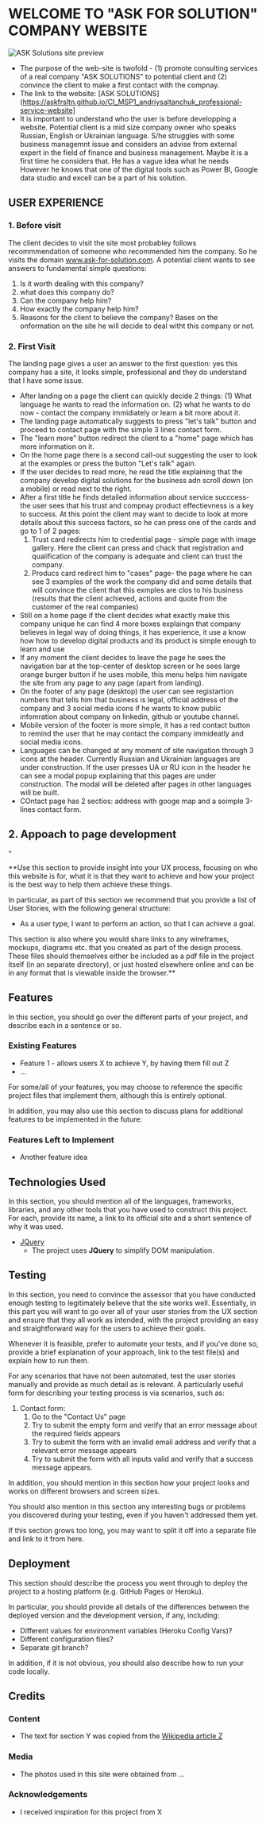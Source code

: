# WELCOME TO "ASK FOR SOLUTION" COMPANY WEBSITE

![ASK Solutions site preview](/assets/imgs/readme-top2.jpg "Desktop mobile site preview")

* The purpose of the web-site is twofold - (1) promote consulting services of a real company "ASK SOLUTIONS" to potential client 
and (2) convince the client to make a first contact with the compnay. 
* The link to the website: [ASK SOLUTIONS](https://askfrsltn.github.io/CI_MSP1_andriysaltanchuk_professional-service-website]
* It is important to understand who the user is before developping a website. Potential client is a mid size company owner 
who speaks Russian, English or Ukrainian language. S/he struggles with some business managemnt issue and considers an advise 
from external expert in the field of finance and business management. Maybe it is a first time he considers that. He has a vague idea what he needs
However he knows that one of the digital tools such as Power BI, Google data studio and excell can be a part of his solution.

## USER EXPERIENCE
### 1. Before visit
The client decides to visit the site most probabley follows recommmendation of someone who recommended him the company. 
So he visits the domain www.ask-for-solution.com. A potential client wants to see answers to fundamental simple questions:
1. Is it worth dealing with this company?
2. what does this company do?
3. Can the company help him?
4. How exactly the company help him?
5. Reasons for the client to believe the company?
Bases on the onformation on the site he will decide to deal witht this company or not.

### 2. First Visit
The landing page gives a user an answer to the first question: yes this company has a site, it looks simple, professional 
and they do understand that I have some issue.
* After landing on a page the client can quickly decide 2 things: (1) What language he wants to read the information on.
 (2) what he wants to do now - contact the company immidiately or learn a bit more about it. 
* The landing page automatically suggests to press "let's talk" button and proceed to contact page with the simple 3 lines contact form.
* The "learn more" button redirect the client to a "home" page which has more information on it. 
* On the home page there is a second call-out suggesting the user to look at the examples or press the button "Let's talk" again. 
* If the user decides to read more, he read the title explaining that the company develop digital solutions for the business adn scroll 
 down (on a mobile) or read next to the right.
 * After a first title he finds detailed information about service succcess- the user sees that his trust and compnay product 
 effectievness is a key to success. 
 At this point the client may want to decide to look at more details about this success factors, so he can press one of 
 the cards and go to 1 of 2 pages:
     1. Trust card redirects him to credential page - simple page with image gallery. Here the client can press and chack that registration 
     and qualification of the company is adequate and client can trust the company.
     2. Producs card redirect him to "cases" page- the page where he can see 3  examples of the work the company did and some 
     details that will convince the client that this exmples are clos to his business (results that the client achieved, actions and 
     quote from the customer of the real companies)
* Still on a home page if the client decides what exactly make this company unique he can find 4 more boxes explaingn that company 
 believes in legal way of doing things, it has experience, it use a know how how to develop digital products and its 
 product is simple enough to learn and use
* If any moment the client decides to leave the page he sees the navigation bar at the top-center of desktop screen 
 or he sees large orange burger button if he uses mobile, this menu helps him navigate the site from any page to any page (apart from landing).
* On the footer of any page (desktop) the user can see registartion numbers that tells him that business is legal, 
 official address of the company and 3 social media icons if he wants to know public infomration about company on linkedin, github or youtube channel.
* Mobile version of the footer is more simple, it has a red contact button to remind the user that 
 he may contact the company immideatly and social media icons.
* Languages can be changed at any moment of site navigation through 3 icons at the header. 
 Currently Russian and Ukrainian languages are under construction. If the user presses UA or RU icon in the header he can see a modal popup 
 explaining that this pages are under construction. The modal will be deleted after pages in other languages will be built.
* COntact page has 2 sectios: address with googe map and a soimple 3-lines contact form.

## 2. Appoach to page development
    *


**Use this section to provide insight into your UX process, focusing on who this website is for, what it is that they want to achieve and how your project is the best way to help them achieve these things.

In particular, as part of this section we recommend that you provide a list of User Stories, with the following general structure:
- As a user type, I want to perform an action, so that I can achieve a goal.

This section is also where you would share links to any wireframes, mockups, diagrams etc. that you created as part of the design process. 
These files should themselves either be included as a pdf file in the project itself (in an separate directory), or just hosted elsewhere 
online and can be in any format that is viewable inside the browser.**

## Features

In this section, you should go over the different parts of your project, and describe each in a sentence or so.
 
### Existing Features
- Feature 1 - allows users X to achieve Y, by having them fill out Z
- ...

For some/all of your features, you may choose to reference the specific project files that implement them, although this is entirely optional.

In addition, you may also use this section to discuss plans for additional features to be implemented in the future:

### Features Left to Implement
- Another feature idea

## Technologies Used

In this section, you should mention all of the languages, frameworks, libraries, and any other tools that you have used to construct this project. For each, provide its name, a link to its official site and a short sentence of why it was used.

- [JQuery](https://jquery.com)
    - The project uses **JQuery** to simplify DOM manipulation.


## Testing

In this section, you need to convince the assessor that you have conducted enough testing to legitimately believe that the site works well. Essentially, in this part you will want to go over all of your user stories from the UX section and ensure that they all work as intended, with the project providing an easy and straightforward way for the users to achieve their goals.

Whenever it is feasible, prefer to automate your tests, and if you've done so, provide a brief explanation of your approach, link to the test file(s) and explain how to run them.

For any scenarios that have not been automated, test the user stories manually and provide as much detail as is relevant. A particularly useful form for describing your testing process is via scenarios, such as:

1. Contact form:
    1. Go to the "Contact Us" page
    2. Try to submit the empty form and verify that an error message about the required fields appears
    3. Try to submit the form with an invalid email address and verify that a relevant error message appears
    4. Try to submit the form with all inputs valid and verify that a success message appears.

In addition, you should mention in this section how your project looks and works on different browsers and screen sizes.

You should also mention in this section any interesting bugs or problems you discovered during your testing, even if you haven't addressed them yet.

If this section grows too long, you may want to split it off into a separate file and link to it from here.

## Deployment

This section should describe the process you went through to deploy the project to a hosting platform (e.g. GitHub Pages or Heroku).

In particular, you should provide all details of the differences between the deployed version and the development version, if any, including:
- Different values for environment variables (Heroku Config Vars)?
- Different configuration files?
- Separate git branch?

In addition, if it is not obvious, you should also describe how to run your code locally.


## Credits

### Content
- The text for section Y was copied from the [Wikipedia article Z](https://en.wikipedia.org/wiki/Z)

### Media
- The photos used in this site were obtained from ...

### Acknowledgements

- I received inspiration for this project from X
